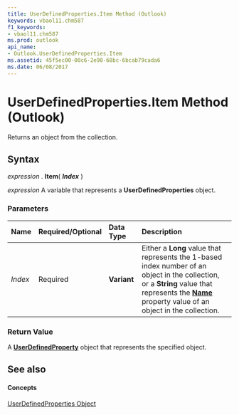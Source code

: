 ```yaml
---
title: UserDefinedProperties.Item Method (Outlook)
keywords: vbaol11.chm587
f1_keywords:
- vbaol11.chm587
ms.prod: outlook
api_name:
- Outlook.UserDefinedProperties.Item
ms.assetid: 45f5ec00-00c6-2e90-68bc-6bcab79cada6
ms.date: 06/08/2017
---
```



# UserDefinedProperties.Item Method (Outlook)

Returns an object from the collection.


## Syntax

 _expression_ . **Item**( **_Index_** )

 _expression_ A variable that represents a **UserDefinedProperties** object.


### Parameters



|**Name**|**Required/Optional**|**Data Type**|**Description**|
|:-----|:-----|:-----|:-----|
| _Index_|Required| **Variant**|Either a  **Long** value that represents the 1-based index number of an object in the collection, or a **String** value that represents the **[Name](Outlook.UserDefinedProperty.Name.md)** property value of an object in the collection.|

### Return Value

A  **[UserDefinedProperty](Outlook.UserDefinedProperty.md)** object that represents the specified object.


## See also


#### Concepts


[UserDefinedProperties Object](Outlook.UserDefinedProperties.md)

